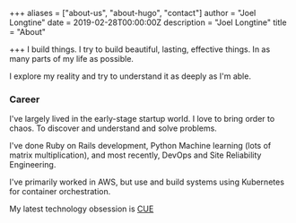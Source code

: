 +++
aliases = ["about-us", "about-hugo", "contact"]
author = "Joel Longtine"
date = 2019-02-28T00:00:00Z
description = "Joel Longtine"
title = "About"

+++
I build things. I try to build beautiful, lasting, effective things. In as many parts of my life as possible.

I explore my reality and try to understand it as deeply as I'm able.

### Career

I've largely lived in the early-stage startup world. I love to bring order to chaos. To discover and understand and solve problems.

I've done Ruby on Rails development, Python Machine learning (lots of matrix multiplication), and most recently, DevOps and Site Reliability Engineering.

I've primarily worked in AWS, but use and build systems using Kubernetes for container orchestration.

My latest technology obsession is [CUE](https://www.cuelang.org/ "CUE")